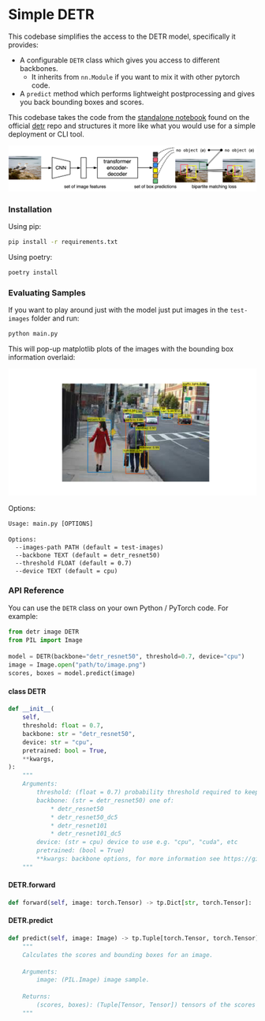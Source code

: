 # Simple DETR

This codebase simplifies the access to the DETR model, specifically it provides:

* A configurable `DETR` class which gives you access to different backbones.
  * It inherits from `nn.Module` if you want to mix it with other pytorch code.
* A `predict` method which performs lightweight postprocessing and gives you back bounding boxes and scores.


This codebase takes the code from the [standalone notebook](https://colab.research.google.com/github/facebookresearch/detr/blob/colab/notebooks/detr_demo.ipynb) found on the official [detr](https://github.com/facebookresearch/detr) repo and structures it more like what you would use for a simple deployment or CLI tool.

![architectre](https://github.com/facebookresearch/detr/raw/master/.github/DETR.png)

### Installation
Using pip:
```bash
pip install -r requirements.txt
```

Using poetry:
```bash
poetry install
```

### Evaluating Samples
If you want to play around just with the model just put images in the `test-images` folder and run:

```bash
python main.py
```
This will pop-up matplotlib plots of the images with the bounding box information overlaid:

![sample](docs/sample.png)

Options:
```
Usage: main.py [OPTIONS]

Options:
  --images-path PATH (default = test-images)
  --backbone TEXT (default = detr_resnet50)
  --threshold FLOAT (default = 0.7)
  --device TEXT (default = cpu)
```

### API Reference
You can use the `DETR` class on your own Python / PyTorch code. For example:

```python
from detr image DETR
from PIL import Image

model = DETR(backbone="detr_resnet50", threshold=0.7, device="cpu")
image = Image.open("path/to/image.png")
scores, boxes = model.predict(image)
```

#### class DETR
```python
def __init__(
    self,
    threshold: float = 0.7,
    backbone: str = "detr_resnet50",
    device: str = "cpu",
    pretrained: bool = True,
    **kwargs,
):
    """
    Arguments:
        threshold: (float = 0.7) probability threshold required to keep a box.
        backbone: (str = detr_resnet50) one of:
            * detr_resnet50
            * detr_resnet50_dc5
            * detr_resnet101
            * detr_resnet101_dc5
        device: (str = cpu) device to use e.g. "cpu", "cuda", etc
        pretrained: (bool = True) 
        **kwargs: backbone options, for more information see https://github.com/facebookresearch/detr/blob/master/hubconf.py
    """
```

#### DETR.forward
```python
def forward(self, image: torch.Tensor) -> tp.Dict[str, torch.Tensor]:
```

#### DETR.predict
```python
def predict(self, image: Image) -> tp.Tuple[torch.Tensor, torch.Tensor]:
    """
    Calculates the scores and bounding boxes for an image.

    Arguments:
        image: (PIL.Image) image sample.

    Returns:
        (scores, boxes): (Tuple[Tensor, Tensor]) tensors of the scores and boxes.
    """
```


